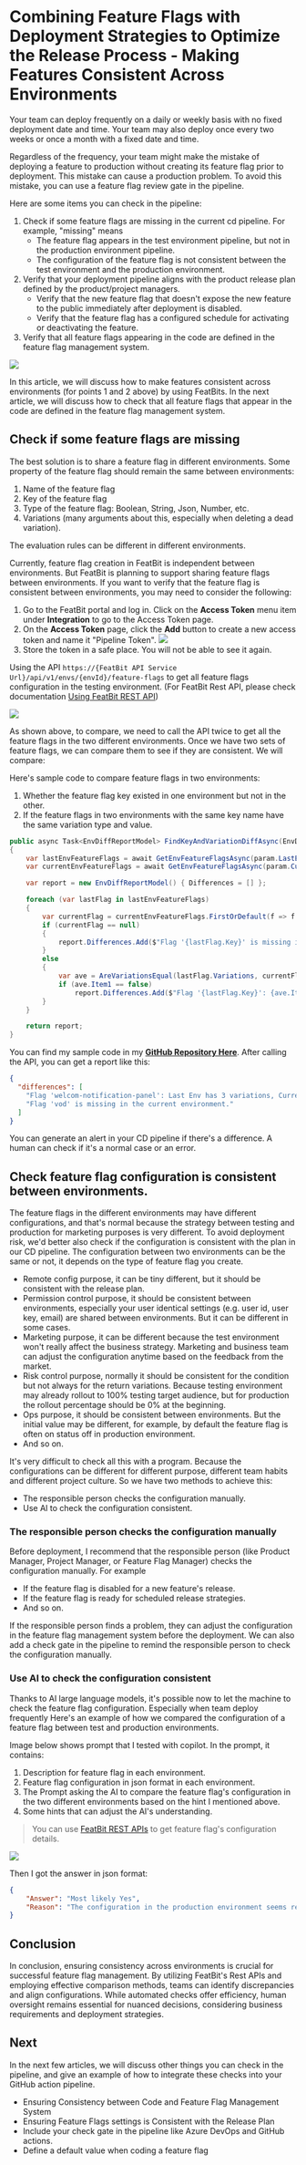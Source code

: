 # Combining Feature Flags with Deployment Strategies to Optimize the Release Process - Making Features Consistent Across Environments

Your team can deploy frequently on a daily or weekly basis with no fixed deployment date and time. Your team may also deploy once every two weeks or once a month with a fixed date and time.

Regardless of the frequency, your team might make the mistake of deploying a feature to production without creating its feature flag prior to deployment. This mistake can cause a production problem. To avoid this mistake, you can use a feature flag review gate in the pipeline.

Here are some items you can check in the pipeline:

1. Check if some feature flags are missing in the current cd pipeline. For example, "missing" means
   - The feature flag appears in the test environment pipeline, but not in the production environment pipeline.
   - The configuration of the feature flag is not consistent between the test environment and the production environment.
2. Verify that your deployment pipeline aligns with the product release plan defined by the product/project managers.
   - Verify that the new feature flag that doesn't expose the new feature to the public immediately after deployment is disabled. 
   - Verify that the feature flag has a configured schedule for activating or deactivating the feature.
3. Verify that all feature flags appearing in the code are defined in the feature flag management system.

![](../optimize-release-process/assets/environment-consistency/ffcheck-in-pipeline.png)

In this article, we will discuss how to make features consistent across environments (for points 1 and 2 above) by using FeatBits. In the next article, we will discuss how to check that all feature flags that appear in the code are defined in the feature flag management system.


## Check if some feature flags are missing

The best solution is to share a feature flag in different environments. Some property of the feature flag should remain the same between environments:

1. Name of the feature flag
2. Key of the feature flag
3. Type of the feature flag: Boolean, String, Json, Number, etc.
4. Variations (many arguments about this, especially when deleting a dead variation).

The evaluation rules can be different in different environments.

Currently, feature flag creation in FeatBit is independent between environments. But FeatBit is planning to support sharing feature flags between environments. If you want to verify that the feature flag is consistent between environments, you may need to consider the following:

1. Go to the FeatBit portal and log in. Click on the **Access Token** menu item under **Integration** to go to the Access Token page.
2. On the **Access Token** page, click the **Add** button to create a new access token and name it "Pipeline Token".
![](../optimize-release-process/assets/environment-consistency/create-access-token.png)
3. Store the token in a safe place. You will not be able to see it again.

Using the API `https://{FeatBit API Service Url}/api/v1/envs/{envId}/feature-flags` to get all feature flags configuration in the testing environment. (For FeatBit Rest API, please check documentation [Using FeatBit REST API](https://docs.featbit.co/api-docs/using-featbit-rest-api))

![](../optimize-release-process/assets/environment-consistency/postman-get-environment-all-feature-flag.png)

As shown above, to compare, we need to call the API twice to get all the feature flags in the two different environments. Once we have two sets of feature flags, we can compare them to see if they are consistent. We will compare:

Here's sample code to compare feature flags in two environments:

1. Whether the feature flag key existed in one environment but not in the other.
2. If the feature flags in two environments with the same key name have the same variation type and value.

```csharp
public async Task<EnvDiffReportModel> FindKeyAndVariationDiffAsync(EnvDiffParam param)
{
    var lastEnvFeatureFlags = await GetEnvFeatureFlagsAsync(param.LastEnvironmentId, param.AccessToken);
    var currentEnvFeatureFlags = await GetEnvFeatureFlagsAsync(param.CurrentEnvironmentId, param.AccessToken);

    var report = new EnvDiffReportModel() { Differences = [] };

    foreach (var lastFlag in lastEnvFeatureFlags)
    {
        var currentFlag = currentEnvFeatureFlags.FirstOrDefault(f => f.Key == lastFlag.Key);
        if (currentFlag == null)
        {
            report.Differences.Add($"Flag '{lastFlag.Key}' is missing in the current environment.");
        }
        else
        {
            var ave = AreVariationsEqual(lastFlag.Variations, currentFlag.Variations);
            if (ave.Item1 == false)
                report.Differences.Add($"Flag '{lastFlag.Key}': {ave.Item2}");
        }
    }

    return report;
}
```

You can find my sample code in my [**GitHub Repository Here**](https://github.com/featbit/featbit-samples/tree/main/samples/optimize-release-pipeline). After calling the API, you can get a report like this:

```json
{
  "differences": [
    "Flag 'welcom-notification-panel': Last Env has 3 variations, Current Env has 2 variations",
    "Flag 'vod' is missing in the current environment."
  ]
}
```

You can generate an alert in your CD pipeline if there's a difference. A human can check if it's a normal case or an error. 

## Check feature flag configuration is consistent between environments.

The feature flags in the different environments may have different configurations, and that's normal because the strategy between testing and production for marketing purposes is very different. To avoid deployment risk, we'd better also check if the configuration is consistent with the plan in our CD pipeline. The configuration between two environments can be the same or not, it depends on the type of feature flag you create.

- Remote config purpose, it can be tiny different, but it should be consistent with the release plan.
- Permission control purpose, it should be consistent between environments, especially your user identical settings (e.g. user id, user key, email) are shared between environments. But it can be different in some cases. 
- Marketing purpose, it can be different because the test environment won't really affect the business strategy. Marketing and business team can adjust the configuration anytime based on the feedback from the market.
- Risk control purpose, normally it should be consistent for the condition but not always for the return variations. Because testing environment may already rollout to 100% testing target audience, but for production the rollout percentage should be 0% at the beginning.
- Ops purpose, it should be consistent between environments. But the initial value may be different, for example, by default the feature flag is often on status off in production environment.
- And so on.

It's very difficult to check all this with a program. Because the configurations can be different for different purpose, different team habits and different project culture. So we have two methods to achieve this:

- The responsible person checks the configuration manually.
- Use AI to check the configuration consistent.


### The responsible person checks the configuration manually

Before deployment, I recommend that the responsible person (like Product Manager, Project Manager, or Feature Flag Manager) checks the configuration manually. For example

- If the feature flag is disabled for a new feature's release. 
- If the feature flag is ready for scheduled release strategies.
- And so on.

If the responsible person finds a problem, they can adjust the configuration in the feature flag management system before the deployment. We can also add a check gate in the pipeline to remind the responsible person to check the configuration manually.

### Use AI to check the configuration consistent

Thanks to AI large language models, it's possible now to let the machine to check the feature flag configuration. Especially when team deploy frequently Here's an example of how we compared the configuration of a feature flag between test and production environments.
<!-- 
The image below shows the screenshot of the feature flag configuration in each environment. (You can open the image in a new tab to see the details.)

![](../optimize-release-process/assets/environment-consistency/ff-configurations.png) -->

Image below shows prompt that I tested with copilot. In the prompt, it contains:

1. Description for feature flag in each environment.
2. Feature flag configuration in json format in each environment.
3. The Prompt asking the AI to compare the feature flag's configuration in the two different environments based on the hint I mentioned above.
4. Some hints that can adjust the AI's understanding.

> You can use [FeatBit REST APIs](https://docs.featbit.co/api-docs/using-featbit-rest-api) to get feature flag's configuration details.

![](../optimize-release-process/assets/environment-consistency/prompt-engineering.png)

Then I got the answer in json format:

```json
{
    "Answer": "Most likely Yes",
    "Reason": "The configuration in the production environment seems reasonable given the context. The feature flag is not yet deployed to production, which is reflected in the 'isEnabled' field being set to false. This is a common practice to ensure that new features do not affect the production environment until they are fully tested and ready for deployment. The 'rules' array is empty in the production configuration, but the 'tags' property indicates that this feature flag is used for both marketing and risk control purposes, which makes sense as the feature is not yet deployed and thus no specific marketing rules are applied. The 'fallthrough' variations and 'disabledVariation' are the same in both environments, ensuring consistency. However, it's important to note that the final decision should be made based on the specific business requirements and deployment strategy."
}
```

## Conclusion

In conclusion, ensuring consistency across environments is crucial for successful feature flag management. By utilizing FeatBit's Rest APIs and employing effective comparison methods, teams can identify discrepancies and align configurations. While automated checks offer efficiency, human oversight remains essential for nuanced decisions, considering business requirements and deployment strategies.

## Next

In the next few articles, we will discuss other things you can check in the pipeline, and give an example of how to integrate these checks into your GitHub action pipeline.

- Ensuring Consistency between Code and Feature Flag Management System
- Ensuring Feature Flags settings is Consistent with the Release Plan
- Include your check gate in the pipeline like Azure DevOps and GitHub actions.
- Define a default value when coding a feature flag





